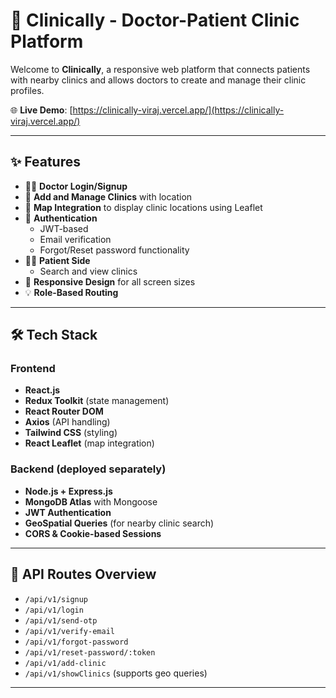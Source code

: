 # 🏥 Clinically - Doctor-Patient Clinic Platform

Welcome to **Clinically**, a responsive web platform that connects patients with nearby clinics and allows doctors to create and manage their clinic profiles.

🌐 **Live Demo**: [https://clinically-viraj.vercel.app/](https://clinically-viraj.vercel.app/)

---

## ✨ Features

- 👨‍⚕️ **Doctor Login/Signup**
- 🏥 **Add and Manage Clinics** with location
- 📍 **Map Integration** to display clinic locations using Leaflet
- 🔐 **Authentication**
  - JWT-based
  - Email verification
  - Forgot/Reset password functionality
- 🧑‍⚕️ **Patient Side**
  - Search and view clinics
- 🎯 **Responsive Design** for all screen sizes
- 💡 **Role-Based Routing**

---

## 🛠️ Tech Stack

### Frontend
- **React.js**
- **Redux Toolkit** (state management)
- **React Router DOM**
- **Axios** (API handling)
- **Tailwind CSS** (styling)
- **React Leaflet** (map integration)

### Backend (deployed separately)
- **Node.js + Express.js**
- **MongoDB Atlas** with Mongoose
- **JWT Authentication**
- **GeoSpatial Queries** (for nearby clinic search)
- **CORS & Cookie-based Sessions**

---

## 🔗 API Routes Overview

- `/api/v1/signup`
- `/api/v1/login`
- `/api/v1/send-otp`
- `/api/v1/verify-email`
- `/api/v1/forgot-password`
- `/api/v1/reset-password/:token`
- `/api/v1/add-clinic`
- `/api/v1/showClinics` (supports geo queries)

---
